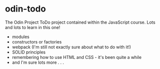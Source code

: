 # odin-todo
The Odin Project ToDo project contained within the JavaScript course.
Lots and lots to learn in this one!
- modules
- constructors or factories
- webpack (I'm still not exactly sure about what to do with it!)
- SOLID principles
- remembering how to use HTML and CSS - it's been quite a while
- and I'm sure lots more . . . 
